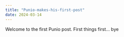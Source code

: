 ```yaml
---
title: "Punio-makes-his-first-post"
date: 2024-03-14
---
```

Welcome to the first Punio post. First things first...
bye
